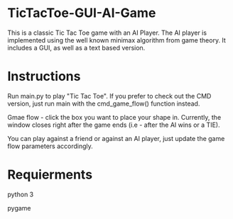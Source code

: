 # TicTacToe-GUI-AI-Game
This is a classic Tic Tac Toe game with an AI Player. The AI player is implemented using the well known minimax algorithm from game theory. It includes a GUI, as well as a text based version.

# Instructions
Run main.py to play "Tic Tac Toe". If you prefer to check out the CMD version, just run main with the cmd_game_flow() function instead.

Gmae flow - click the box you want to place your shape in. Currently, the window closes right after the game ends (i.e - after the AI wins or a TIE).

You can play against a friend or against an AI player, just update the game flow parameters accordingly.

# Requierments
python 3

pygame
